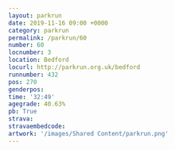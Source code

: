 ```yaml
---
layout: parkrun
date: 2019-11-16 09:00 +0000
category: parkrun
permalink: /parkrun/60
number: 60
locnumber: 3
location: Bedford
locurl: http://parkrun.org.uk/bedford
runnumber: 432
pos: 270
genderpos: 
time: '32:49'
agegrade: 40.63%
pb: True
strava: 
stravaembedcode:
artwork: '/images/Shared Content/parkrun.png'
---
```

